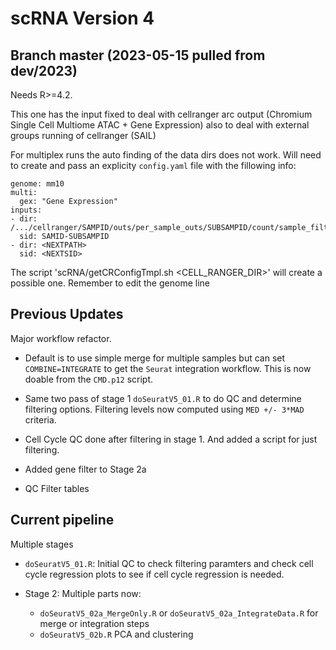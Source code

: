 # scRNA Version 4

## Branch master (2023-05-15 pulled from dev/2023)

Needs R>=4.2.

This one has the input fixed to deal with cellranger arc output (Chromium Single Cell Multiome ATAC + Gene Expression) also to deal with external groups running of cellranger (SAIL)

For multiplex runs the auto finding of the data dirs does not work. Will need to create and pass an explicity `config.yaml` file with the fillowing info:

```
genome: mm10
multi:
  gex: "Gene Expression"
inputs:
- dir: /.../cellranger/SAMPID/outs/per_sample_outs/SUBSAMPID/count/sample_filtered_feature_bc_matrix
  sid: SAMID-SUBSAMPID
- dir: <NEXTPATH>
  sid: <NEXTSID>
```

The script 'scRNA/getCRConfigTmpl.sh <CELL_RANGER_DIR>' will create a possible one. Remember to edit the genome line

## Previous Updates

Major workflow refactor.

- Default is to use simple merge for multiple samples but can set `COMBINE=INTEGRATE` to get the `Seurat` integration workflow. This is now doable from the `CMD.p12` script.

- Same two pass of stage 1 `doSeuratV5_01.R` to do QC and determine filtering options. Filtering levels now computed using `MED +/- 3*MAD` criteria.

- Cell Cycle QC done after filtering in stage 1. And added a script for just filtering.

- Added gene filter to Stage 2a

- QC Filter tables

## Current pipeline

Multiple stages

- `doSeuratV5_01.R`: Initial QC to check filtering paramters and check cell cycle regression plots to see if cell cycle regression is needed.

- Stage 2: Multiple parts now:

    - `doSeuratV5_02a_MergeOnly.R` or `doSeuratV5_02a_IntegrateData.R` for merge or integration steps
    - `doSeuratV5_02b.R` PCA and clustering
